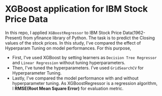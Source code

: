 # XGBoost application for IBM Stock Price Data

In this repo, I applied `XGBoostRegressor` to IBM Stock Price Data(1962-Present) from yfinance library of Python. The task is to predict the Closing values of the stock prices. In this study, I've compared the effect of Hyperparam Tuning on model performances.
For this purpose, 
- First, I've used XGBoost by setting learners as `Decision Tree Regressor` and `Linear Regression` without tuning hyperparameters.
- Then, I've tuned the hyperparameters. I've used `GridSearchCV` for Hyperparameter Tuning.
- Lastly, I've compared the model performance with and without hyperparameter tuning.
As XGBoostRegressor is a regression algorithm, I  **RMSE(Root Mean Square Error)** for evaluation metric.
 
